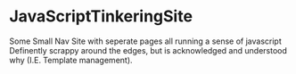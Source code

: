 # JavaScriptTinkeringSite
Some Small Nav Site with seperate pages all running a sense of javascript
Definently scrappy around the edges, but is acknowledged and understood why (I.E. Template management).
